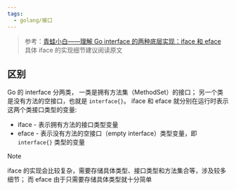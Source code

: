 ```yaml
---
tags:
  - golang/接口
---
```

> 参考：[青蛙小白——理解 Go interface 的两种底层实现：iface 和 eface](https://blog.frognew.com/2018/11/go-interface-iface-eface.html)
> 具体 iface 的实现细节建议阅读原文

## 区别

Go 的 interface 分两类，
一类是拥有方法集（MethodSet）的接口；
另一个类是没有方法的空接口，也就是 `interface{}`。 
iface 和 eface 就分别在运行时表示这两个类接口类型的变量:

- iface - 表示拥有方法的接口类型变量
- eface - 表示没有方法的空接口（empty interface）类型变量，即 `interface{}` 类型的变量

> [!note]
> iface 的实现会比较复杂，需要存储具体类型、接口类型和方法集合等，涉及较多细节；
> 而 eface 由于只需要存储具体类型就十分简单